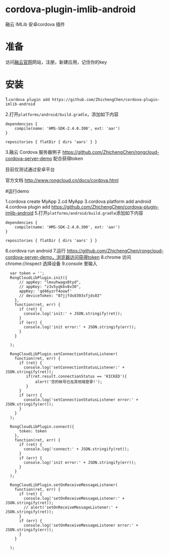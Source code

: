# cordova-plugin-imlib-android

融云 IMLib 安卓cordova 插件

# 准备

访问[融云官网](https://rongcloud.cn)网站，注册，新建应用，记住你的key

# 安装

1.`cordova plugin add https://github.com/ZhichengChen/cordova-plugin-imlib-android`


2.打开`platforms/android/build.gradle`，添加如下内容

    dependencies {
        compile(name: 'HMS-SDK-2.4.0.300', ext: 'aar')
    }

    repositories { flatDir { dirs 'aars' } }

3.融云 Cordova 服务器例子 https://github.com/ZhichengChen/rongcloud-cordova-server-demo 配合获得token

目前仅测试通过安卓平台

官方文档 http://www.rongcloud.cn/docs/cordova.html

#运行demo

1.cordova create MyApp
2.cd MyApp
3.cordova platform add android
4.cordova plugin add https://github.com/ZhichengChen/cordova-plugin-imlib-android
5.打开`platforms/android/build.gradle`添加如下内容

    dependencies {
        compile(name: 'HMS-SDK-2.4.0.300', ext: 'aar')
    }

    repositories { flatDir { dirs 'aars' } }
6.cordova run android
7.运行 https://github.com/ZhichengChen/rongcloud-cordova-server-demo，浏览器访问获得token
8.chrome 访问 chrome://inspect 选择设备
9.console 里输入

      var token = '';
      RongCloudLibPlugin.init({
          // appKey: "lmxuhwagx8tyd",
          // appKey: "z3v5yqkbv8v30",
          appKey: 'qd46yzrf4oowf'
          // deviceToken: "87jjfds8393sfjds83"
        },
        function(ret, err) {
          if (ret) {
            console.log('init:' + JSON.stringify(ret));
          }
          if (err) {
            console.log('init error:' + JSON.stringify(err));
          }
        }

      );

      RongCloudLibPlugin.setConnectionStatusListener(
        function(ret, err) {
          if (ret) {
            console.log('setConnectionStatusListener:' + JSON.stringify(ret));
             if(ret.result.connectionStatus == 'KICKED'){
                 alert('您的帐号已在其他端登录!');
             }
          }
          if (err) {
            console.log('setConnectionStatusListener error:' + JSON.stringify(err));
          }
        }
      );

      RongCloudLibPlugin.connect({
          token: token
        },
        function(ret, err) {
          if (ret) {
            console.log('connect:' + JSON.stringify(ret));
          }
          if (err) {
            console.log('init error:' + JSON.stringify(err));
          }
        }
      );

      RongCloudLibPlugin.setOnReceiveMessageListener(
        function(ret, err) {
          if (ret) {
            console.log('setOnReceiveMessageListener:' + JSON.stringify(ret));
            // alert('setOnReceiveMessageListener:' + JSON.stringify(ret));
          }
          if (err) {
            console.log('setOnReceiveMessageListener error:' + JSON.stringify(err));
          }
        }

      );
